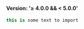 ﻿<!-- snippet: my_code-snippet7 -->
#### Version: '≥ 4.0.0 && < 5.0.0'
```cs
this is some text to import
```
